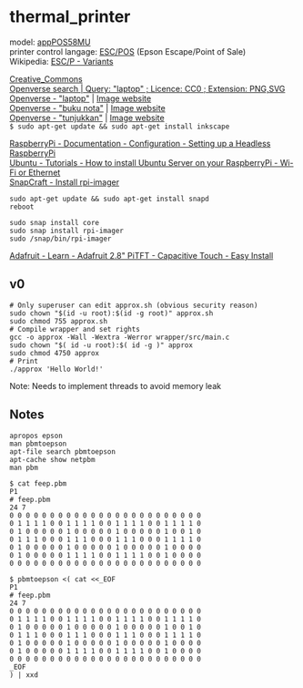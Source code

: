 # thermal\_printer

model: [appPOS58MU](https://www.approxtpv.es/es/17-impresoras-58mm)  
printer control langage: [ESC/POS](https://www.epson-biz.com/modules/ref_escpos/) (Epson Escape/Point of Sale)  
Wikipedia: [ESC/P - Variants](https://en.wikipedia.org/wiki/ESC/P#Variants)  

[Creative\_Commons](https://creativecommons.org/)  
[Openverse search | Query: "laptop" ; Licence: CC0 ; Extension: PNG,SVG](https://wordpress.org/openverse/search/image?q=laptop&license=cc0&extension=png,svg)  
[Openverse - "laptop"](https://search.openverse.engineering/image/8190af01-b2c5-48c0-91fb-d4009861da79) | [Image website](https://svgsilh.com/image/1293981.html)  
[Openverse - "buku nota"](https://search.openverse.engineering/image/59d9e40b-1125-4459-a1d1-f5264251f56c) | [Image website](https://svgsilh.com/ms/00bcd4/image/1723059.html)  
[Openverse - "tunjukkan"](https://search.openverse.engineering/image/586f32a2-c597-476f-b843-4136c4f777d1) | [Image website](https://svgsilh.com/ms/image/1598327.html)  
`$ sudo apt-get update && sudo apt-get install inkscape`  

[RaspberryPi - Documentation - Configuration - Setting up a Headless RaspberryPi](https://www.raspberrypi.com/documentation/computers/configuration.html#setting-up-a-headless-raspberry-pi)  
[Ubuntu - Tutorials - How to install Ubuntu Server on your RaspberryPi - Wi-Fi or Ethernet](https://ubuntu.com/tutorials/how-to-install-ubuntu-on-your-raspberry-pi#3-wifi-or-ethernet)  
[SnapCraft - Install rpi-imager](https://snapcraft.io/install/rpi-imager/raspbian)  
```
sudo apt-get update && sudo apt-get install snapd
reboot
```
```
sudo snap install core
sudo snap install rpi-imager
sudo /snap/bin/rpi-imager
```

[Adafruit - Learn - Adafruit 2.8" PiTFT - Capacitive Touch - Easy Install](https://learn.adafruit.com/adafruit-2-8-pitft-capacitive-touch/easy-install-2)  


## v0

```
# Only superuser can edit approx.sh (obvious security reason)
sudo chown "$(id -u root):$(id -g root)" approx.sh
sudo chmod 755 approx.sh
# Compile wrapper and set rights
gcc -o approx -Wall -Wextra -Werror wrapper/src/main.c
sudo chown "$( id -u root):$( id -g )" approx
sudo chmod 4750 approx
# Print
./approx 'Hello World!'
```
Note: Needs to implement threads to avoid memory leak  


## Notes

```
apropos epson
man pbmtoepson
apt-file search pbmtoepson
apt-cache show netpbm
man pbm
```
```
$ cat feep.pbm
P1
# feep.pbm
24 7
0 0 0 0 0 0 0 0 0 0 0 0 0 0 0 0 0 0 0 0 0 0 0 0
0 1 1 1 1 0 0 1 1 1 1 0 0 1 1 1 1 0 0 1 1 1 1 0
0 1 0 0 0 0 0 1 0 0 0 0 0 1 0 0 0 0 0 1 0 0 1 0
0 1 1 1 0 0 0 1 1 1 0 0 0 1 1 1 0 0 0 1 1 1 1 0
0 1 0 0 0 0 0 1 0 0 0 0 0 1 0 0 0 0 0 1 0 0 0 0
0 1 0 0 0 0 0 1 1 1 1 0 0 1 1 1 1 0 0 1 0 0 0 0
0 0 0 0 0 0 0 0 0 0 0 0 0 0 0 0 0 0 0 0 0 0 0 0
```
```
$ pbmtoepson <( cat <<_EOF
P1
# feep.pbm
24 7
0 0 0 0 0 0 0 0 0 0 0 0 0 0 0 0 0 0 0 0 0 0 0 0
0 1 1 1 1 0 0 1 1 1 1 0 0 1 1 1 1 0 0 1 1 1 1 0
0 1 0 0 0 0 0 1 0 0 0 0 0 1 0 0 0 0 0 1 0 0 1 0
0 1 1 1 0 0 0 1 1 1 0 0 0 1 1 1 0 0 0 1 1 1 1 0
0 1 0 0 0 0 0 1 0 0 0 0 0 1 0 0 0 0 0 1 0 0 0 0
0 1 0 0 0 0 0 1 1 1 1 0 0 1 1 1 1 0 0 1 0 0 0 0
0 0 0 0 0 0 0 0 0 0 0 0 0 0 0 0 0 0 0 0 0 0 0 0
_EOF
) | xxd
```

